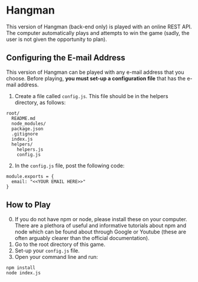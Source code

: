 # Hangman

This version of Hangman (back-end only) is played with an online REST API. The computer automatically plays and attempts to win the game (sadly, the user is not given the opportunity to plan).

## Configuring the E-mail Address
This version of Hangman can be played with any e-mail address that you choose. Before playing, **you must set-up a configuration file** that has the e-mail address.

1) Create a file called `config.js`. This file should be in the helpers directory, as follows:
```
root/
  README.md
  node_modules/
  package.json
  .gitignore
  index.js
  helpers/
    helpers.js
    config.js
```
2) In the `config.js` file, post the following code:
````
module.exports = {
  email: "<<YOUR EMAIL HERE>>"
}
````

## How to Play
0) If you do not have npm or node, please install these on your computer. There are a plethora of useful and informative tutorials about npm and node which can be found about through Google or Youtube (these are often arguably clearer than the official documentation).
1) Go to the root directory of this game.
2) Set-up your `config.js` file.
3) Open your command line and run:
```
npm install
node index.js
```
